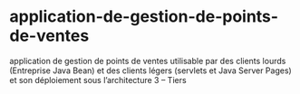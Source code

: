 # application-de-gestion-de-points-de-ventes

application de gestion de points de ventes
utilisable par des clients lourds (Entreprise Java Bean) et des clients
légers (servlets et Java Server Pages) et son déploiement sous
l’architecture 3 – Tiers
